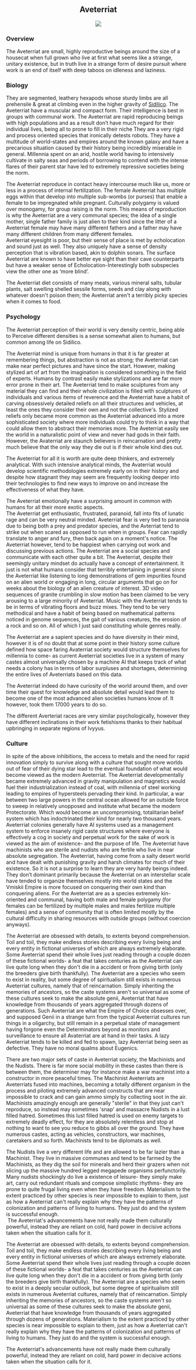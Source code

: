 
<h2 align="center">Aveterriat
</h2>
<p align="center">
<img src="https://github.com/Insculpo/Sandbox_Galaxy/blob/Galactic/Stellar_Abyss_Setting_Bible/Photo_Directory/Aveterriat.png">
</p>

### Overview

The Aveterriat are small, highly reproductive beings around the size of a housecat when full grown who live at first what seems like a strange, unitary existence, but in truth live in a strange form of desire pursuit where work is an end of itself with deep taboos on idleness and laziness.  

### Biology

They are segmented, leathery hexapods whose sturdy limbs are all prehensile & great at climbing even in the higher gravity of [Sidilico](https://github.com/Insculpo/Sandbox_Galaxy/tree/Galactic/Stellar_Abyss_Setting_Bible/1_Worlds_Systems/Sidilico.md).  The Aveterriat have a muscular and compact form.  Their intelligence is best in groups with communal work.  The Aveterriat are rapid reproducing beings with high populations and as a result don’t have much regard for their individual lives, being all to prone to fill in their niche   They are a very rigid and process oriented species that ironically detests robots.  They have a multitude of world-states and empires around the known galaxy and have a precarious situation caused by their history being incredibly miserable in general.  Millennia spent on an arid, hostile world having to intensively cultivate in salty seas and periods of borrowing to contend with the intense flares of their parent star have led to extremely repressive societies being the norm.  

The Aveterriat reproduce in contact heavy intercourse much like us, more or less in a process of internal fertilization.  The female Aveterriat has multiple eggs within that develop into multiple sub-wombs (or purses) that enable a female to be impregnated while pregnant.  Culturally polygamy is valued over monogamy, for group raising is the norm.  This means of reproduction is why the Aveterriat are a very communal species; the idea of a single mother, single father family is just alien to their kind since the litter of a Aveterriat female may have many different fathers and a father may have many different children from many different females.  
Aveterriat eyesight is poor, but their sense of place is met by echolocation and sound just as well.  They also uniquely have a sense of density perception that is vibration based, akin to dolphin sonars.  The surface Aveterriat are known to have better eye sight than their cave counterparts but have a weaker sense of Echolocation-Interestingly both subspecies view the other one as ‘more blind’.

The Aveterriat diet consists of many meats, various mineral salts, tubular plants, salt swelling shelled sessile forms, seeds and clay along with whatever doesn't poison them; the Aveterriat aren't a terribly picky species when it comes to food.  

### Psychology

The Aveterriat perception of their world is very density centric, being able to Perceive different densities is a sense somewhat alien to humans, but common among life on Sidilico.   

The Aveterriat mind is unique from humans in that it is far greater at remembering things, but abstraction is not as strong; the Aveterriat can make near perfect pictures and have since the start.  However, making stylized art of art from the imagination is considered something in the field of experts.  Humans by contrast easily make stylizations and are far more error prone in their art.  The Aveterriat tend to make sculptures from any material they can find and their whole civilization is filled with sculptures of individuals and various items of reverence and the Aveterriat have a habit of carving obsessively detailed reliefs on all their structures and vehicles, at least the ones they consider their own and not the collective's.  Stylized reliefs only became more common as the Aveterriat advanced into a more sophisticated society where more individuals could try to think in a way that could allow them to abstract their memories more.  The Aveterriat easily see the world in a naturalistic point of view and never had gods in their faith.  However, the Avaterriat are staunch believers in reincarnation and pretty much believe that the only way they die out is if their whole kind dies out.

The Aveterriat for all it is worth are quite deep thinkers, and extremely analytical.  With such intensive analytical minds, the Avaterriat would develop scientific methodologies extremely early on in their history and despite how stagnant they may seem are frequently looking deeper into their technologies to find new ways to improve on and increase the effectiveness of what they have.  

The Aveterriat emotionally have a surprising amount in common with humans for all their more exotic aspects.  
The Aveterriat get enthusiastic, frustrated, paranoid, fall into fits of lunatic rage and can be very neutral minded.  Aveterriat fear is very tied to paranoia due to being both a prey and predator species, and the Avterriat tend to strike out when scared as opposed to run when in groups.  Fear can rapidly translate to anger and fury, then back again on a moment's notice.  The Aveterriat however, tend to be happiest when carrying out work and discussing previous actions.  The Aveterriat are a social species and communicate with each other quite a bit.
The Aveterriat, despite their seemingly unitary mindset do actually have a concept of entertainment.  It just is not what humans consider that terribly entertaining in general since the Aveterriat like listening to long demonstrations of gem impurities found on an alien world or engaging in long, circular arguments that go on for weeks about the biology of an alien creature of interest.  3D video sequences of granite crumbling in slow motion has been claimed to be very arousing to a large minority of Aveterriat.  Music with the Aveterriat tends to be in terms of vibrating floors and buzz mixes.  They tend to be very methodical and have a habit of being based on mathematical patterns noticed in genome sequences, the gait of various creatures, the erosion of a rock and so on.  All of which I just said constituting whole genres really.

The Aveterriat are a sapient species and do have diversity in their mind, however it is of no doubt that at some point in their history some culture defined how space faring Avaterriat society would structure themselves for millennia to come- as current Aveterriat societies live in a system of many castes almost universally chosen by a machine AI that keeps track of what needs a colony has in terms of labor surpluses and shortages, determining the entire lives of Aveterriats based on this data.

The Aveterriat indeed do have curiosity of the world around them, and over time their quest for knowledge and absolute detail would lead them to become one of the most advanced alien societies humans know of.  It however, took them 17000 years to do so.

The different Averteriat races are very similar psychologically, however they have different inclinations in their work fetishisms thanks to their habitual upbringing in separate regions of Ivyyus.

### Culture

In spite of the above inhibitions, the access to metals and the need for rapid innovation simply to survive along with a culture that sought more worlds out of fear of their dying star lead to the eventual foundation of what would become viewed as the modern Aveterriat.  The Aveterriat developmentally became extremely advanced in gravity manipulation and magnetics would fuel their industrialization instead of coal, with millennia of steel working leading to empires of hypersteels pervading their kind.  In particular, a war between two large powers in the central ocean allowed for an outside force to sweep in relatively unopposed and institute what became the modern Protectorate.  Which would become an uncompromising, totalitarian belief system which has indoctrinated their kind for nearly two thousand years.  Aveterriat colonies generally have AI systems used as a management system to enforce insanely rigid caste structures where everyone is effectively a cog in society and perpetual work for the sake of work is viewed as the aim of existence- and the purpose of life.  The Aveterriat have machinists who are sterile and nudists who are fertile who live in near absolute segregation.  The Aveterriat, having come from a salty desert world and have dealt with punishing gravity and harsh climates for much of their existence.  So it is not a surprise to learn they are very hardy beings indeed.  They don’t dominant primarily because the Aveterriat on an interstellar scale have tended to organize themselves mostly into world states and the Vmiskii Empire is more focused on conquering their own kind than conquering aliens.  For the Aveterriat are as a species extremely kin-oriented and communal, having both male and female polygamy (for females can be fertilized by multiple males and males fertilize multiple females) and a sense of community that is often limited mostly by the cultural difficulty in sharing resources with outside groups (without coercion anyways).

The Aveterriat are obsessed with details, to extents beyond comprehension.  Toil and toil, they make endless stories describing every living being and every entity in fictional universes of which are always extremely elaborate.  Some Aveterriat spend their whole lives just reading through a couple dozen of these fictional worlds- a feat that takes centuries as the Aveterriat can live quite long when they don't die in a accident or from giving birth (only the breeders give birth thankfully).  The Aveterriat are a species who seem to exist in reality, but some degree of spiritualism still exists in numerous Aveterriat cultures, namely that of reincarnation.  Simply inheriting the memories of ancestors, so the caste systems aren't so universal as some of these cultures seek to make the absolute genii, Aveterriat that have knowledge from thousands of years aggregated through dozens of generations.  Such Aveterriat are what the Empire of Choice obsesses over, and supposed Genii in a strange turn from the typical Aveterriat cultures run things in a oligarchy, but still remain in a perpetual state of management having forgone even the Determinators beyond as monitors and surveillance to ensure all Avaterriat are at hand in their tasks.
A lazy Aveterriat tends to be killed and fed to spawn, lazy Aveterriat being seen as defective.  They have no moral qualms about Eugenics.

There are two major sets of caste in Aveterriat society, the Machinists and the Nudists.  There is far more social mobility in these castes than there is between them, the determiner may for instance make a war machinist into a constructor in more peaceful times.  The Machinist Aveterriats are Aveterriats fused into machines, becoming a totally different organism in the process and piloting extremely advanced constructs that are near impossible to crack and can gain ammo simply by collecting soot in the air.  Machinists amazingly enough are generally "sterile" in that they just can't reproduce, so instead may sometimes 'snap' and massacre Nudists in a lust filled hatred.  Sometimes this lust filled hatred is used on enemy targets to extremely deadly effect, for they are absolutely relentless and stop at nothing to want to see you reduce to gibbs all over the ground. They have numerous castes, acting as vehicles, constructors, war machines, caretakers and so forth.  Machinists tend to be diplomats as well.

The Nudists live a very different life and are allowed to be far lazier than a Machinist.  They live in massive communes and tend to be farmed by the Machinists,  as they dig the soil for minerals and herd their grazers when not slicing up the massive hundred legged megapede organisms perfunctorily.  Many nudists shockingly do live a existence of leisure- they simply make art,  carry out redundant rituals and compose simplistic rhythms- they are prone to quite frugal living even when they have freedom.  Materialism to the extent practiced by other species is near impossible to explain to them,  just as how a Aveterriat can't really explain why they have the patterns of colonization and patterns of living to humans.  They just do and the system is successful enough.  
 The Aveterriat's advancements have not really made them culturally powerful, instead they are reliant on cold, hard power in decisive actions taken when the situation calls for it.


The Aveterriat are obsessed with details, to extents beyond comprehension.  Toil and toil, they make endless stories describing every living being and every entity in fictional universes of which are always extremely elaborate.  Some Aveterriat spend their whole lives just reading through a couple dozen of these fictional worlds- a feat that takes centuries as the Aveterriat can live quite long when they don't die in a accident or from giving birth (only the breeders give birth thankfully).  The Aveterriat are a species who seem to exist in a deeply secular outlook, but some degree of spiritualism still exists in numerous Aveterriat cultures, namely that of reincarnation.  Simply inheriting the memories of ancestors, so the caste systems aren't so universal as some of these cultures seek to make the absolute genii, Aveterriat that have knowledge from thousands of years aggregated through dozens of generations.  Materialism to the extent practiced by other species is near impossible to explain to them,  just as how a Aveterriat can't really explain why they have the patterns of colonization and patterns of living to humans.  They just do and the system is successful enough.  

The Aveterriat's advancements have not really made them culturally powerful, instead they are reliant on cold, hard power in decisive actions taken when the situation calls for it.
